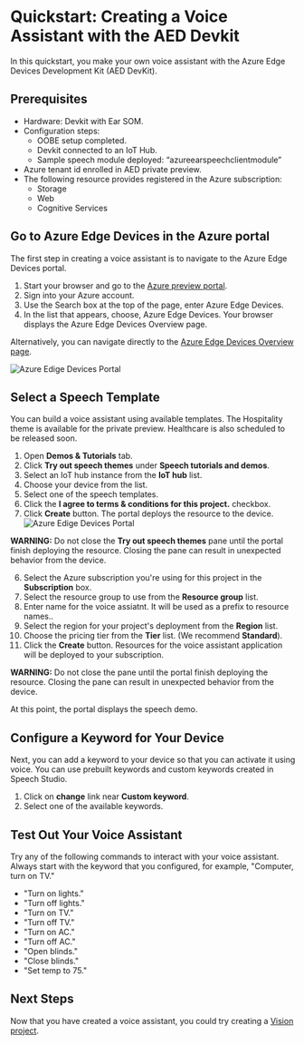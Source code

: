 # Quickstart: Creating a Voice Assistant with the AED Devkit

In this quickstart, you make your own voice assistant with the Azure Edge Devices Development Kit (AED DevKit).

## Prerequisites

* Hardware: Devkit with Ear SOM.
* Configuration steps: 
  * OOBE setup completed.
  * Devkit connected to an IoT Hub.
  * Sample speech module deployed: “azureearspeechclientmodule”
* Azure tenant id enrolled in AED private preview.
* The following resource provides registered in the Azure subscription:
  * Storage
  * Web
  * Cognitive Services

## Go to Azure Edge Devices in the Azure portal

The first step in creating a voice assistant is to navigate to the Azure Edge Devices portal.

1. Start your browser and go to the [Azure preview portal](https://preview.portal.azure.com/#home).
2. Sign into your Azure account. 
2.	Use the Search box at the top of the page, enter Azure Edge Devices.
3.	In the list that appears, choose, Azure Edge Devices. Your browser displays the Azure Edge Devices Overview page.

Alternatively, you can navigate directly to the [Azure Edge Devices Overview page](https://preview.portal.azure.com/#blade/AzureEdgeDevices/AEDBlade/overview).

![Azure Edige Devices Portal](https://github.com/microsoft/Project-Santa-Cruz-Private-Preview/blob/main/user-guides/getting_started/getting_started_images/aed-portal-home-page.png)


## Select a Speech Template

You can build a voice assistant using available templates. The Hospitality theme is available for the private preview. Healthcare is also scheduled to be released soon.

1.	Open **Demos & Tutorials** tab. 
2.	Click **Try out speech themes** under **Speech tutorials and demos**.
3.	Select an IoT hub instance from the **IoT hub** list.
1. Choose your device from the list.
4.	Select one of the speech templates.
1. Click the **I agree to terms & conditions for this project.** checkbox.
5.	Click **Create** button. The portal deploys the resource to the device.
   ![Azure Edige Devices Portal](https://github.com/microsoft/Project-Santa-Cruz-Private-Preview/blob/main/user-guides/getting_started/getting_started_images/aed-try-speech-themes.png)

**WARNING:** Do not close the **Try out speech themes** pane until the portal finish deploying the resource. Closing the pane can result in unexpected behavior from the device.
   
6. Select the Azure subscription you're using for this project in the **Subscription** box.
7. Select the resource group to use from the **Resource group** list.
8. Enter name for the voice assiatnt. It will be used as a prefix to resource names..
9. Select the region for your project's deployment from the **Region** list.
10. Choose the pricing tier from the **Tier** list. (We recommend **Standard**).
11. Click the **Create** button. Resources for the voice assistant application will be deployed to your subscription. <br/>
   
**WARNING:** Do not close the pane until the portal finish deploying the resource. Closing the pane can result in unexpected behavior from the device.
   
At this point, the portal displays the speech demo.

## Configure a Keyword for Your Device

Next, you can add a keyword to your device so that you can activate it using voice. You can use prebuilt keywords and custom keywords created in Speech Studio.

1. Click on **change** link near **Custom keyword**.
2.	Select one of the available keywords. 

## Test Out Your Voice Assistant

Try any of the following commands to interact with your voice assistant. Always start with the keyword that you configured, for example, "Computer, turn on TV."
* "Turn on lights."
* "Turn off lights."
* "Turn on TV."
* "Turn off TV."
* "Turn on AC."
* "Turn off AC."
* "Open blinds."
* "Close blinds."
* "Set temp to 75."
   
## Next Steps

Now that you have created a voice assistant, you could try creating a [Vision project](https://github.com/microsoft/Project-Santa-Cruz-Private-Preview/blob/main/user-guides/prototyping/create-nocode-vision.md).
